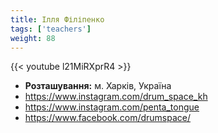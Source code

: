 ```yaml
---
title: Ілля Філіпенко
tags: ['teachers']
weight: 88
---
```

{{< youtube l21MiRXprR4 >}}

- **Розташування:** м. Харків, Україна
- https://www.instagram.com/drum_space_kh
- https://www.instagram.com/penta_tongue
- https://www.facebook.com/drumspace/

